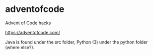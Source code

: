 # adventofcode
Advent of Code hacks

https://adventofcode.com/

Java is found under the src folder, Python (3) under the python folder (where else?).

